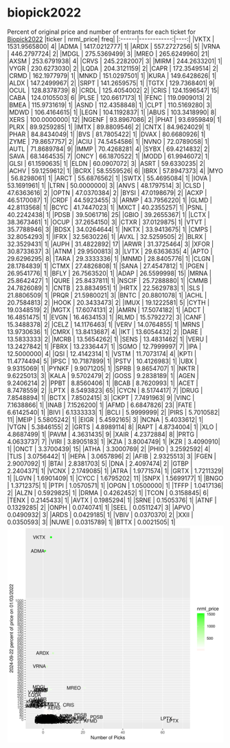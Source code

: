 # biopick2022
Percent of original price and number of entrants for each ticket for [Biopick2022](https://twitter.com/hashtag/Biopick2022)
|ticker |   nrml_price| freq|
|:------|------------:|----:|
|VKTX   | 1531.9565800|    4|
|ADMA   | 1417.0212777|    1|
|ARDX   |  557.2727256|    5|
|VRNA   |  446.2797724|    2|
|MDGL   |  275.5369499|    3|
|MREO   |  265.6249960|   21|
|AXSM   |  253.6791938|    4|
|CRVS   |  245.2282007|    3|
|MIRM   |  244.2633201|    1|
|VYGR   |  230.6273030|    2|
|LQDA   |  204.3121159|    2|
|CAPR   |  172.3549514|    2|
|CRMD   |  162.1977979|    1|
|MNKD   |  151.0297501|    1|
|KURA   |  149.6428626|    1|
|ALDX   |  147.2499967|    2|
|SRPT   |  141.2659575|    1|
|TGTX   |  129.7368401|    9|
|OCUL   |  128.8378739|    8|
|CRDL   |  125.4054002|    2|
|CRIS   |  124.1596547|   15|
|CABA   |  124.0105503|    6|
|PLSE   |  120.6617173|    1|
|FENC   |  119.0909013|    2|
|BMEA   |  115.9731619|    1|
|ASND   |  112.4358848|    1|
|CLPT   |  110.5169280|    3|
|MDWD   |  106.4164615|    1|
|LEGN   |  104.1192837|    1|
|ABUS   |  103.3418990|    8|
|XERS   |  100.0000000|   12|
|NGENF  |   93.8967086|    2|
|PHAT   |   93.6959849|    1|
|PLRX   |   89.9259285|    1|
|IMTX   |   89.8809546|    2|
|CNTX   |   84.9624029|    1|
|PHAR   |   84.8434049|    1|
|BVS    |   81.7805422|    1|
|DVAX   |   80.6680926|    1|
|ZYME   |   79.8657757|    2|
|ACIU   |   74.5454586|    1|
|NVNO   |   72.0789058|    1|
|AUTL   |   71.8689784|    9|
|IMMP   |   70.4268281|    4|
|SYBX   |   69.4214832|    2|
|SAVA   |   68.1464535|    7|
|ONCY   |   66.1870522|    1|
|MODD   |   61.9946072|    1|
|GLSI   |   61.1590635|    1|
|ELDN   |   60.0907072|    3|
|ASRT   |   59.6330235|    2|
|ACHV   |   59.1259612|    1|
|BCRX   |   58.5559526|    6|
|IBRX   |   57.8947373|    4|
|MYO    |   56.8298061|    1|
|ARCT   |   55.6876562|    1|
|SWTX   |   55.4695084|    1|
|IOVA   |   53.1691961|    1|
|LTRN   |   50.0000000|    3|
|ANVS   |   48.1797514|    3|
|CLSD   |   47.6363616|    2|
|OPTN   |   47.0370384|    2|
|BYSI   |   47.0198679|    2|
|ACXP   |   46.5170087|    1|
|CRDF   |   44.5923455|    3|
|ARMP   |   43.7956220|    1|
|GLMD   |   42.8113568|    1|
|BCYC   |   41.7447023|    1|
|MXCT   |   40.2355257|    1|
|PSNL   |   40.2242438|    1|
|PDSB   |   39.5061716|   25|
|GBIO   |   39.2655367|    1|
|LCTX   |   38.3673461|    1|
|OCUP   |   37.2654150|    3|
|CTXR   |   37.0129875|    1|
|VTVT   |   35.7788946|    3|
|BDSX   |   34.0264644|    1|
|NKTX   |   33.9413675|    1|
|CMPS   |   32.8054293|    1|
|IFRX   |   32.5630226|    1|
|AVXL   |   32.5259505|    2|
|BLRX   |   32.3529431|    1|
|AUPH   |   31.4822892|   17|
|ARWR   |   31.3725464|    3|
|XFOR   |   30.8733637|    3|
|ATNM   |   29.9500813|    3|
|LVTX   |   29.6363635|    4|
|APTO   |   29.6296295|    8|
|TARA   |   29.3333336|    1|
|MNMD   |   28.8405776|    1|
|CLGN   |   28.1784839|    1|
|CTMX   |   27.4826808|    1|
|SANA   |   27.4547812|    1|
|PGEN   |   26.9541776|    1|
|BFLY   |   26.7563520|    1|
|ADAP   |   26.5599998|   15|
|MRNA   |   25.8642427|    1|
|QURE   |   25.8437811|    1|
|NSCIF  |   25.7288880|    1|
|CMMB   |   24.7826089|    1|
|CNTB   |   23.8834951|    1|
|HRTX   |   22.5629783|    1|
|SLS    |   21.8806509|    1|
|PRQR   |   21.5980021|    3|
|BNTC   |   20.8801078|    1|
|ACHL   |   20.7584813|    2|
|HOOK   |   20.3433473|    2|
|IMUX   |   19.1222581|    5|
|CYTH   |   19.0348519|    2|
|MGTX   |   17.6074131|    2|
|AMRN   |   17.5074182|    1|
|ADCT   |   16.4851475|    1|
|EVGN   |   16.4634153|    1|
|RLMD   |   15.5792272|    3|
|CANF   |   15.3488378|    2|
|CELZ   |   14.1176463|    1|
|VERV   |   14.0764855|    1|
|MRNS   |   13.9730636|    1|
|CMRX   |   13.8413687|    4|
|IKT    |   13.6054432|    2|
|DARE   |   13.5833333|    2|
|MCRB   |   13.5654262|    1|
|SENS   |   13.4831462|    1|
|VERU   |   13.2427842|    1|
|FBRX   |   13.2336447|    1|
|SGMO   |   12.7999997|    7|
|IPA    |   12.5000000|    4|
|QSI    |   12.4142314|    1|
|VSTM   |   11.7073174|    4|
|KPTI   |   11.4774494|    5|
|IPSC   |   10.7187899|    1|
|PSTV   |   10.4126983|    1|
|UBX    |    9.9315069|    1|
|PYNKF  |    9.9071205|    1|
|SPRB   |    9.8654707|    1|
|NKTR   |    9.6225013|    3|
|KALA   |    9.5702479|    2|
|GOSS   |    9.2838189|    1|
|AGEN   |    9.2406214|    2|
|PPBT   |    8.8560406|    1|
|BCAB   |    8.7620993|    1|
|ACET   |    8.7478559|    2|
|LPTX   |    8.5493823|   65|
|CYCN   |    8.5174417|    7|
|DRUG   |    7.8548894|    1|
|BCTX   |    7.8502415|    3|
|CKPT   |    7.7491963|    9|
|VINC   |    7.1638866|    1|
|INAB   |    7.1526200|    1|
|AFMD   |    6.6847826|   23|
|FATE   |    6.6142540|    1|
|BIVI   |    6.1333333|    1|
|BCLI   |    5.9999999|    2|
|PIRS   |    5.7010582|   11|
|MEIP   |    5.5805242|    1|
|EIGR   |    5.4592165|    3|
|NCNA   |    5.4033612|    1|
|VTGN   |    5.3846155|    2|
|GRTS   |    4.8989114|    8|
|RAPT   |    4.8734004|    1|
|XLO    |    4.8687499|    1|
|PAVM   |    4.3631435|    9|
|XAIR   |    4.2372884|    8|
|PRTG   |    4.0633737|    7|
|VIRI   |    3.8905183|    1|
|KZIA   |    3.8004749|    1|
|KZR    |    3.4090910|    1|
|ONCT   |    3.3700439|   15|
|ATHA   |    3.3000769|    2|
|PHIO   |    3.2592592|    4|
|TLIS   |    3.0756442|    1|
|HEPA   |    3.0657896|    2|
|AFIB   |    2.9325513|    3|
|FGEN   |    2.9007092|    1|
|BTAI   |    2.8381703|    5|
|DNA    |    2.4097474|    2|
|GTBP   |    2.2404371|    1|
|VCNX   |    2.1749085|    1|
|ATRA   |    1.9771574|    1|
|GRTX   |    1.7211329|    1|
|LGVN   |    1.6901409|    1|
|CYCC   |    1.6795202|   11|
|SNPX   |    1.5699177|    1|
|BNGO   |    1.3712375|    1|
|PTPI   |    1.0570571|    1|
|OPGN   |    1.0500000|    1|
|TFFP   |    1.0417136|    2|
|ALZN   |    0.5929825|    1|
|DRMA   |    0.4262452|    1|
|TCON   |    0.3158845|    6|
|TENX   |    0.2145433|    1|
|AVTX   |    0.1985294|    1|
|SRNE   |    0.1505376|    1|
|ATNF   |    0.1329285|    2|
|ONPH   |    0.0740741|    1|
|SEEL   |    0.0511247|    3|
|APVO   |    0.0490932|    3|
|ARDS   |    0.0429185|    1|
|VBIV   |    0.0370370|    2|
|XXII   |    0.0350593|    3|
|NUWE   |    0.0315789|    1|
|BTTX   |    0.0021505|    1|
![retvspicks](biopicks.png?raw=true)
